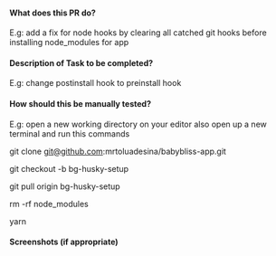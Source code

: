 #### What does this PR do?

E.g: add a fix for node hooks
by clearing all catched git hooks before installing node_modules for app

#### Description of Task to be completed?

E.g: change postinstall hook to preinstall hook

#### How should this be manually tested?

E.g: open a new working directory on your editor
also open up a new terminal and run this commands

git clone git@github.com:mrtoluadesina/babybliss-app.git

git checkout -b bg-husky-setup

git pull origin bg-husky-setup

rm -rf node_modules

yarn

#### Screenshots (if appropriate)
